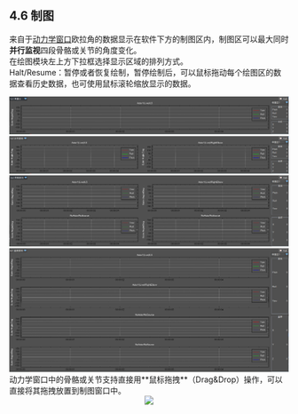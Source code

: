## 4.6 制图
来自于[动力学窗口](https://github.com/FOHEART/MotionVenusHelp/blob/master/software/kinetics.md)欧拉角的数据显示在软件下方的制图区内，制图区可以最大同时**并行监视**四段骨骼或关节的角度变化。<br>
在绘图模块左上方下拉框选择显示区域的排列方式。<br>
Halt/Resume：暂停或者恢复绘制，暂停绘制后，可以鼠标拖动每个绘图区的数据查看历史数据，也可使用鼠标滚轮缩放显示的数据。
<div align=center>
<img src="https://raw.githubusercontent.com/FOHEART/MotionVenusHelp/master/software/plot1x1.png"/>
</div>
<div align=center>
<img src="https://raw.githubusercontent.com/FOHEART/MotionVenusHelp/master/software/plot1x2.png"/>
</div>
<div align=center>
<img src="https://raw.githubusercontent.com/FOHEART/MotionVenusHelp/master/software/plot2x2.png"/>
</div>
<div align=center>
<img src="https://raw.githubusercontent.com/FOHEART/MotionVenusHelp/master/software/plot4x1.png"/>
</div>
动力学窗口中的骨骼或关节支持直接用**鼠标拖拽**（Drag&Drop）操作，可以直接将其拖拽放置到制图窗口中。
<div align=center>
<img src="https://raw.githubusercontent.com/FOHEART/MotionVenusHelp/master/software/kineticdragdropmedium.GIF"/>
</div>

